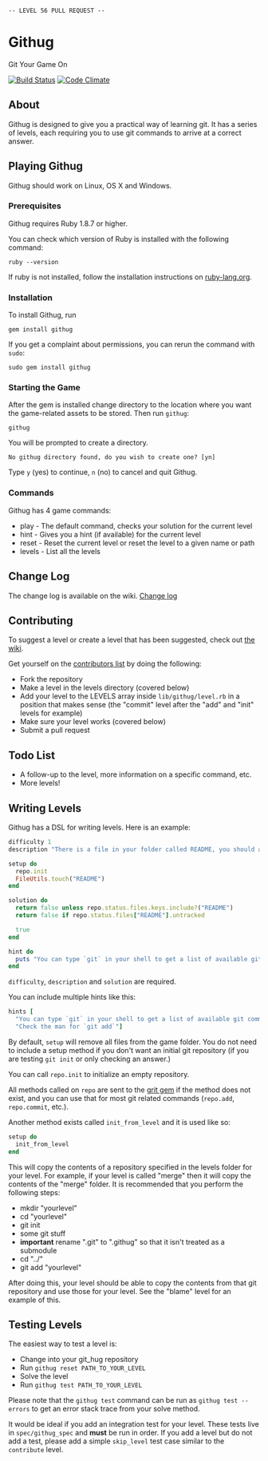 
    -- LEVEL 56 PULL REQUEST --

# Githug
Git Your Game On 

[![Build Status](https://travis-ci.org/Gazler/githug.svg?branch=master)](https://travis-ci.org/Gazler/githug) [![Code Climate](https://codeclimate.com/github/Gazler/githug.svg)](https://codeclimate.com/github/Gazler/githug)

## About
Githug is designed to give you a practical way of learning git.  It has a series of levels, each requiring you to use git commands to arrive at a correct answer.

## Playing Githug

Githug should work on Linux, OS X and Windows.

### Prerequisites

Githug requires Ruby 1.8.7 or higher.

You can check which version of Ruby is installed with the following command:

```
ruby --version
```

If ruby is not installed, follow the installation instructions on [ruby-lang.org](https://www.ruby-lang.org/en/documentation/installation/).

### Installation

To install Githug, run

    gem install githug

If you get a complaint about permissions, you can rerun the command with `sudo`:

    sudo gem install githug

### Starting the Game

After the gem is installed change directory to the location where you want the game-related assets to be stored.
Then run `githug`:

    githug

You will be prompted to create a directory.

    No githug directory found, do you wish to create one? [yn]

Type `y` (yes) to continue, `n` (no) to cancel and quit Githug.

### Commands

Githug has 4 game commands:

 * play - The default command, checks your solution for the current level
 * hint - Gives you a hint (if available) for the current level
 * reset - Reset the current level or reset the level to a given name or path
 * levels - List all the levels

## Change Log

The change log is available on the wiki.  [Change log](https://github.com/Gazler/githug/wiki/Change-Log)

## Contributing

To suggest a level or create a level that has been suggested, check out [the wiki](https://github.com/Gazler/githug/wiki).

 Get yourself on the [contributors list](https://github.com/Gazler/githug/contributors) by doing the following:

 * Fork the repository
 * Make a level in the levels directory (covered below)
 * Add your level to the LEVELS array inside `lib/githug/level.rb` in a position that makes sense (the "commit" level after the "add" and "init" levels for example)
 * Make sure your level works (covered below)
 * Submit a pull request

## Todo List

 * A follow-up to the level, more information on a specific command, etc.
 * More levels!

## Writing Levels

Githug has a DSL for writing levels. Here is an example:

```ruby
difficulty 1
description "There is a file in your folder called README, you should add it to your staging area"

setup do
  repo.init
  FileUtils.touch("README")
end

solution do
  return false unless repo.status.files.keys.include?("README")
  return false if repo.status.files["README"].untracked

  true
end

hint do
  puts "You can type `git` in your shell to get a list of available git commands"
end
```

 `difficulty`, `description` and `solution` are required.

You can include multiple hints like this:

```ruby
hints [
  "You can type `git` in your shell to get a list of available git commands",
  "Check the man for `git add`"]
```

 By default, `setup` will remove all files from the game folder.  You do not need to include a setup method if you don't want an initial git repository (if you are testing `git init` or only checking an answer.)

 You can call `repo.init` to initialize an empty repository.

 All methods called on `repo` are sent to the [grit gem](https://github.com/mojombo/grit) if the method does not exist, and you can use that for most git related commands (`repo.add`, `repo.commit`, etc.).

Another method exists called `init_from_level` and it is used like so:

```ruby
setup do
  init_from_level
end
```

This will copy the contents of a repository specified in the levels folder for your level.  For example, if your level is called "merge" then it will copy the contents of the "merge" folder.  It is recommended that you perform the following steps:

 * mkdir "yourlevel"
 * cd "yourlevel"
 * git init
 * some git stuff
 * **important** rename ".git" to ".githug" so that it isn't treated as a submodule
 * cd "../"
 * git add "yourlevel"

After doing this, your level should be able to copy the contents from that git repository and use those for your level.  See the "blame" level for an example of this.

## Testing Levels

The easiest way to test a level is:

 * Change into your git_hug repository
 * Run `githug reset PATH_TO_YOUR_LEVEL`
 * Solve the level
 * Run `githug test PATH_TO_YOUR_LEVEL`

Please note that the `githug test` command can be run as `githug test --errors` to get an error stack trace from your solve method.

It would be ideal if you add an integration test for your level.  These tests live in `spec/githug_spec` and **must** be run in order.  If you add a level but do not add a test, please add a simple `skip_level` test case similar to the `contribute` level.

